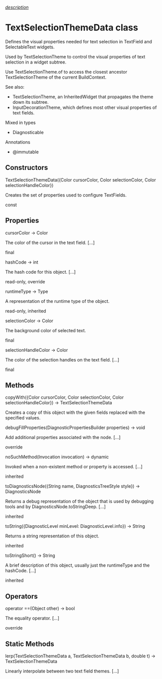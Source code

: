 [*description*][description]

# TextSelectionThemeData class #

Defines the visual properties needed for text selection in TextField and SelectableText widgets.

Used by TextSelectionTheme to control the visual properties of text selection in a widget subtree.

Use TextSelectionTheme.of to access the closest ancestor TextSelectionTheme of the current BuildContext.

See also:

 *  TextSelectionTheme, an InheritedWidget that propagates the theme down its subtree.
 *  InputDecorationTheme, which defines most other visual properties of text fields.

Mixed in types

 *  Diagnosticable

Annotations

 *  @immutable

## Constructors ##

TextSelectionThemeData(\{Color cursorColor, Color selectionColor, Color selectionHandleColor\})

Creates the set of properties used to configure TextFields.

const

## Properties ##

cursorColor → Color

The color of the cursor in the text field. \[...\]

final

hashCode → int

The hash code for this object. \[...\]

read-only, override

runtimeType → Type

A representation of the runtime type of the object.

read-only, inherited

selectionColor → Color

The background color of selected text.

final

selectionHandleColor → Color

The color of the selection handles on the text field. \[...\]

final

## Methods ##

copyWith(\{Color cursorColor, Color selectionColor, Color selectionHandleColor\}) → TextSelectionThemeData

Creates a copy of this object with the given fields replaced with the specified values.

debugFillProperties(DiagnosticPropertiesBuilder properties) → void

Add additional properties associated with the node. \[...\]

override

noSuchMethod(Invocation invocation) → dynamic

Invoked when a non-existent method or property is accessed. \[...\]

inherited

toDiagnosticsNode(\{String name, DiagnosticsTreeStyle style\}) → DiagnosticsNode

Returns a debug representation of the object that is used by debugging tools and by DiagnosticsNode.toStringDeep. \[...\]

inherited

toString(\{DiagnosticLevel minLevel: DiagnosticLevel.info\}) → String

Returns a string representation of this object.

inherited

toStringShort() → String

A brief description of this object, usually just the runtimeType and the hashCode. \[...\]

inherited

## Operators ##

operator ==(Object other) → bool

The equality operator. \[...\]

override

## Static Methods ##

lerp(TextSelectionThemeData a, TextSelectionThemeData b, double t) → TextSelectionThemeData

Linearly interpolate between two text field themes. \[...\]


[description]: https://github.com/flutter/flutter/blob/master/packages/flutter/lib/src/material/text_selection_theme.dart#L28
